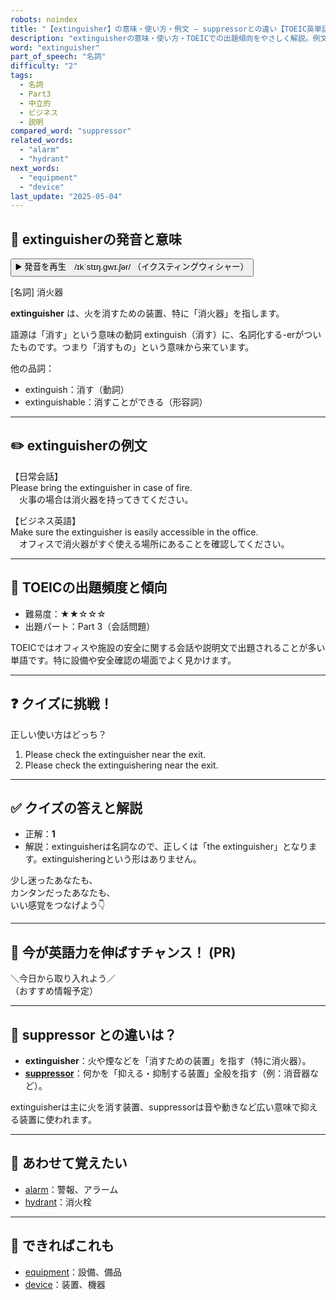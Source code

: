 ```yaml
---
robots: noindex
title: "【extinguisher】の意味・使い方・例文 ― suppressorとの違い【TOEIC英単語】"
description: "extinguisherの意味・使い方・TOEICでの出題傾向をやさしく解説。例文・クイズ付きでsuppressorとの違いもわかりやすく学べます。"
word: "extinguisher"
part_of_speech: "名詞"
difficulty: "2"
tags:
  - 名詞
  - Part3
  - 中立的
  - ビジネス
  - 説明
compared_word: "suppressor"
related_words:
  - "alarm"
  - "hydrant"
next_words:
  - "equipment"
  - "device"
last_update: "2025-05-04"
---
```


## 🔰 extinguisherの発音と意味

<button class="play-audio" onclick="playTTS('extinguisher')">
  <span class="play-audio-main">
    ▶️ 発音を再生　/ɪkˈstɪŋ.ɡwɪ.ʃər/
  </span>
  <span class="play-audio-sub">
    （イクスティングウィシャー）
  </span>
</button>

[名詞] 消火器

**extinguisher** は、火を消すための装置、特に「消火器」を指します。

語源は「消す」という意味の動詞 extinguish（消す）に、名詞化する-erがついたものです。つまり「消すもの」という意味から来ています。

他の品詞：  
- extinguish：消す（動詞）
- extinguishable：消すことができる（形容詞）

---

## ✏️ extinguisherの例文

【日常会話】  
Please bring the extinguisher in case of fire.  
　火事の場合は消火器を持ってきてください。

【ビジネス英語】  
Make sure the extinguisher is easily accessible in the office.  
　オフィスで消火器がすぐ使える場所にあることを確認してください。

---

## 🎯 TOEICの出題頻度と傾向

- 難易度：★★☆☆☆
- 出題パート：Part 3（会話問題）

TOEICではオフィスや施設の安全に関する会話や説明文で出題されることが多い単語です。特に設備や安全確認の場面でよく見かけます。

---

## ❓ クイズに挑戦！

正しい使い方はどっち？

1. Please check the extinguisher near the exit.  
2. Please check the extinguishering near the exit.

---

## ✅ クイズの答えと解説

- 正解：**1**
- 解説：extinguisherは名詞なので、正しくは「the extinguisher」となります。extinguisheringという形はありません。

少し迷ったあなたも、  
カンタンだったあなたも、  
いい感覚をつなげよう👇️

---

## 🚀 今が英語力を伸ばすチャンス！ (PR)

<div class="info-center">
＼今日から取り入れよう／<br>  
（おすすめ情報予定）
</div>

---

## 🤔  suppressor との違いは？

- **extinguisher**：火や煙などを「消すための装置」を指す（特に消火器）。
- **[suppressor](/word/suppressor)**：何かを「抑える・抑制する装置」全般を指す（例：消音器など）。

extinguisherは主に火を消す装置、suppressorは音や動きなど広い意味で抑える装置に使われます。

---

## 🧩 あわせて覚えたい

- [alarm](/word/alarm)：警報、アラーム
- [hydrant](/word/hydrant)：消火栓

---

## 📖 できればこれも

- [equipment](/word/equipment)：設備、備品
- [device](/word/device)：装置、機器

<!-- cvid: aid21_bid21 -->
